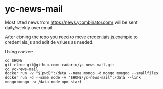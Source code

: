 # yc-news-mail
Most rated news from https://news.ycombinator.com/ will be sent daily/weekly over email

After cloning the repo you need to move credentials.js.example to credentials.js and edit de values as needed.

Using docker:

```
cd $HOME
git clone git@github.com:icadariu/yc-news-mail.git
cd yc-news-mail
docker run -v "$(pwd)":/data --name mongo -d mongo mongod --smallfiles
docker run -d --name node -v "$HOME/yc-news-mail":/data --link mongo:mongo -w /data node npm start
```
